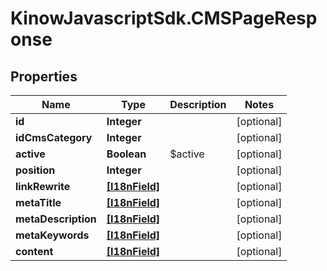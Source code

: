 # KinowJavascriptSdk.CMSPageResponse

## Properties
Name | Type | Description | Notes
------------ | ------------- | ------------- | -------------
**id** | **Integer** |  | [optional] 
**idCmsCategory** | **Integer** |  | [optional] 
**active** | **Boolean** | $active | [optional] 
**position** | **Integer** |  | [optional] 
**linkRewrite** | [**[I18nField]**](I18nField.md) |  | [optional] 
**metaTitle** | [**[I18nField]**](I18nField.md) |  | [optional] 
**metaDescription** | [**[I18nField]**](I18nField.md) |  | [optional] 
**metaKeywords** | [**[I18nField]**](I18nField.md) |  | [optional] 
**content** | [**[I18nField]**](I18nField.md) |  | [optional] 


